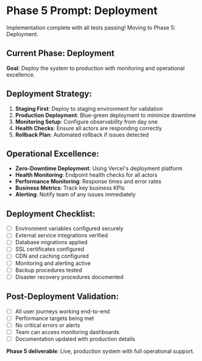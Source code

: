 # Phase 5 Prompt: Deployment

Implementation complete with all tests passing! Moving to Phase 5: Deployment.

## Current Phase: Deployment
**Goal**: Deploy the system to production with monitoring and operational excellence.

## Deployment Strategy:
1. **Staging First**: Deploy to staging environment for validation
2. **Production Deployment**: Blue-green deployment to minimize downtime
3. **Monitoring Setup**: Configure observability from day one
4. **Health Checks**: Ensure all actors are responding correctly
5. **Rollback Plan**: Automated rollback if issues detected

## Operational Excellence:
- **Zero-Downtime Deployment**: Using Vercel's deployment platform
- **Health Monitoring**: Endpoint health checks for all actors
- **Performance Monitoring**: Response times and error rates
- **Business Metrics**: Track key business KPIs
- **Alerting**: Notify team of any issues immediately

## Deployment Checklist:
- [ ] Environment variables configured securely
- [ ] External service integrations verified
- [ ] Database migrations applied
- [ ] SSL certificates configured
- [ ] CDN and caching configured
- [ ] Monitoring and alerting active
- [ ] Backup procedures tested
- [ ] Disaster recovery procedures documented

## Post-Deployment Validation:
- [ ] All user journeys working end-to-end
- [ ] Performance targets being met
- [ ] No critical errors or alerts
- [ ] Team can access monitoring dashboards
- [ ] Documentation updated with production details

**Phase 5 deliverable**: Live, production system with full operational support.